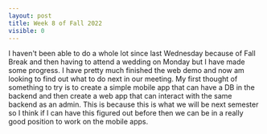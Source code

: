 ```yaml
---
layout: post
title: Week 8 of Fall 2022
visible: 0
---
```

I haven't been able to do a whole lot since last Wednesday because of Fall Break and then having to attend a wedding on Monday but I have made some progress. I have pretty much finished the web demo and now am looking to find out what to do next in our meeting. My first thought of something to try is to create a simple mobile app that can have a DB in the backend and then create a web app that can interact with the same backend as an admin. This is because this is what we will be next semester so I think if I can have this figured out before then we can be in a really good position to work on the mobile apps.